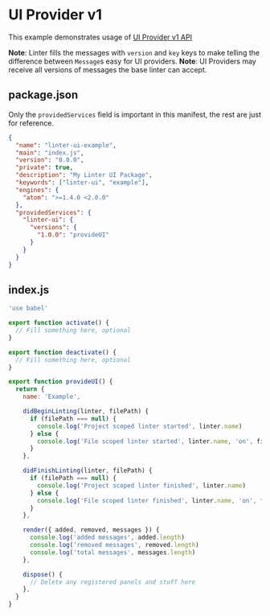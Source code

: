# UI Provider v1

This example demonstrates usage of [UI Provider v1 API][]

**Note**: Linter fills the messages with `version` and `key` keys to make
telling the difference between `Message`s easy for UI providers.
**Note**: UI Providers may receive all versions of messages the base linter can
accept.

## package.json

Only the `providedServices` field is important in this manifest, the rest are
just for reference.

```json
{
  "name": "linter-ui-example",
  "main": "index.js",
  "version": "0.0.0",
  "private": true,
  "description": "My Linter UI Package",
  "keywords": ["linter-ui", "example"],
  "engines": {
    "atom": ">=1.4.0 <2.0.0"
  },
  "providedServices": {
    "linter-ui": {
      "versions": {
        "1.0.0": "provideUI"
      }
    }
  }
}
```

## index.js

```js
'use babel'

export function activate() {
  // Fill something here, optional
}

export function deactivate() {
  // Fill something here, optional
}

export function provideUI() {
  return {
    name: 'Example',

    didBeginLinting(linter, filePath) {
      if (filePath === null) {
        console.log('Project scoped linter started', linter.name)
      } else {
        console.log('File scoped linter started', linter.name, 'on', filePath)
      }
    },

    didFinishLinting(linter, filePath) {
      if (filePath === null) {
        console.log('Project scoped linter finished', linter.name)
      } else {
        console.log('File scoped linter finished', linter.name, 'on', filePath)
      }
    },

    render({ added, removed, messages }) {
      console.log('added messages', added.length)
      console.log('removed messages', removed.length)
      console.log('total messages', messages.length)
    },

    dispose() {
      // Delete any registered panels and stuff here
    },
  }
}
```

[UI Provider v1 API]: ../types/ui-provider-v1.md
